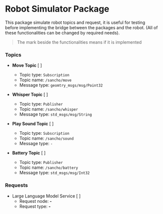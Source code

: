 # Robot Simulator Package

This package simulate robot topics and request, it is useful for testing
before implementing the bridge between the packages and the robot. (All of these functionalities can be changed by required needs).

> The mark beside the functionalities means if it is implemented

### Topics 

- **Move Topic** [ ]
    - Topic type: ```Subscription```
    - Topic name: ```/sancho/move```
    - Message type: ```geomtry_msgs/msg/Point32```

- **Whisper Topic** [ ]
    - Topic type: ```Publisher```
    - Topic name: ```/sancho/whisper```
    - Message type: ```std_msgs/msg/String```

- **Play Sound Topic** [ ]
    - Topic type: ```Subscription```
    - Topic name: ```/sancho/sound```
    - Message type: ```-```

- **Battery Topic** [ ]
    - Topic type: ```Publisher```
    - Topic name: ```/sancho/battery```
    - Message type: ```std_msgs/msg/Int32```

### Requests
- Large Language Model Service [ ]
    - Request node: **-**
    - Request type: **-**